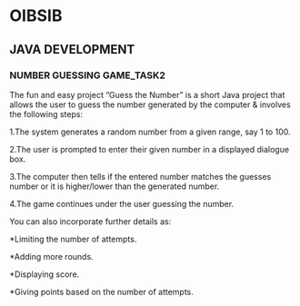 # OIBSIB
## JAVA DEVELOPMENT
### NUMBER GUESSING GAME_TASK2

The fun and easy project “Guess the Number” is a short Java project that allows the user to guess the number generated by the computer & involves the following steps:

1.The system generates a random number from a given range, say 1 to 100.

2.The user is prompted to enter their given number in a displayed dialogue box.

3.The computer then tells if the entered number matches the guesses number or it is higher/lower than the generated number.

4.The game continues under the user guessing the number.

You can also incorporate further details as:

*Limiting the number of attempts.

*Adding more rounds.

*Displaying score.

*Giving points based on the number of attempts.

